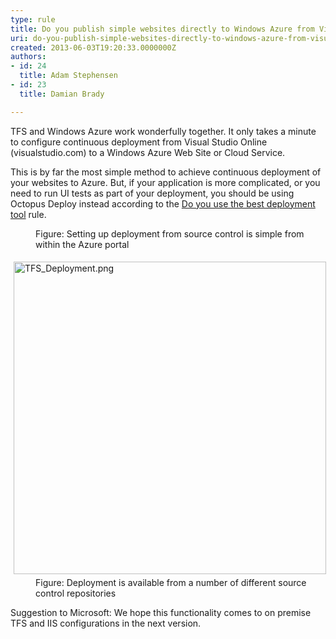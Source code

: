 ```yaml
---
type: rule
title: Do you publish simple websites directly to Windows Azure from Visual Studio Online?
uri: do-you-publish-simple-websites-directly-to-windows-azure-from-visual-studio-online
created: 2013-06-03T19:20:33.0000000Z
authors:
- id: 24
  title: Adam Stephensen
- id: 23
  title: Damian Brady

---
```


 
​​TFS and Windows Azure work wonderfully together. It only takes a minute to configure continuous deployment from Visual Studio Online (visualstudio.com) to a Windows Azure Web Site or Cloud Service.

This is by far the most simple method to achieve continuous deployment of your websites to Azure.
But, if your application is more complicated, or you need to run UI tests as part of your deployment, you should be using Octopus Deploy instead according to the [Do you use the best deployment tool](/Pages/The-best-deployment-tool.aspx)​ rule.​ <dl class="image"><dt><img src="/PublishingImages/integrate-source-control.jpg" alt=""></dt><dd>Figure&#58; Setting up deployment from source control is simple from within the Azure portal</dd></dl><dl class="image"><dt><img src="/PublishingImages/TFS_Deployment.png" alt="TFS_Deployment.png" style="margin&#58;5px;width&#58;500px;"></dt><dd>Figure&#58; Deployment is available from a number of different source control repositories</dd></dl>
Suggestion to Microsoft: We hope this functionality comes to on premise TFS and IIS configurations in the next version.​​​

